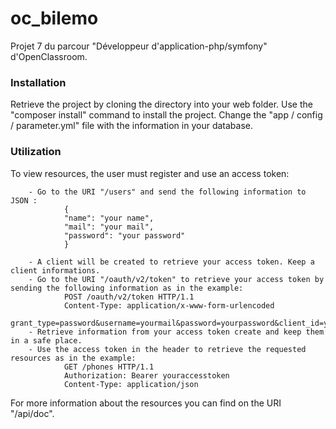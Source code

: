 # oc_bilemo
Projet 7 du parcour "Développeur d'application-php/symfony" d'OpenClassroom.

<h3>Installation</h3>

Retrieve the project by cloning the directory into your web folder.
Use the "composer install" command to install the project.
Change the "app / config / parameter.yml" file with the information in your database.

<h3>Utilization</h3>

To view resources, the user must register and use an access token:

        - Go to the URI "/users" and send the following information to JSON :
                {
                "name": "your name",
                "mail": "your mail",
                "password": "your password"
                }
        
        - A client will be created to retrieve your access token. Keep a client informations.
        - Go to the URI "/oauth/v2/token" to retrieve your access token by sending the following information as in the example:
                POST /oauth/v2/token HTTP/1.1
                Content-Type: application/x-www-form-urlencoded
                grant_type=password&username=yourmail&password=yourpassword&client_id=yourclientid&secret_client=yourclientsecret
        - Retrieve information from your access token create and keep them in a safe place.
        - Use the access token in the header to retrieve the requested resources as in the example:
                GET /phones HTTP/1.1
                Authorization: Bearer youraccesstoken
                Content-Type: application/json
                
For more information about the resources you can find on the URI "/api/doc".
                

